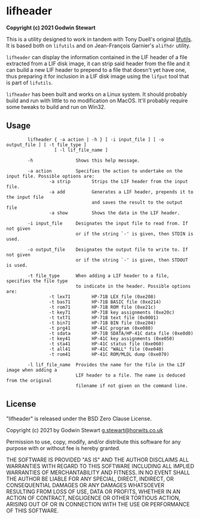 # lifheader

**Copyright (c) 2021 Godwin Stewart**

This is a utility designed to work in tandem with Tony Duell's original
[lifutils](https://github.com/bug400/lifutils). It is based both on `lifutils`
and on Jean-François Garnier's `alifhdr` utility.

`lifheader` can display the information contained in the LIF header of a file
extracted from a LIF disk image, it can strip said header from the file and it
can build a new LIF header to prepend to a file that doesn't yet have one, thus
preparing it for inclusion in a LIF disk image using the `lifput` tool that is
part of `lifutils`.

`lifheader` has been built and works on a Linux system. It should probably build and
run with little to no modification on MacOS. It'll probably require some tweaks to
build and run on Win32.

## Usage
```
        lifheader { -a action | -h } [ -i input_file ] [ -o output_file ] [ -t file_type ]
                  [ -l lif_file_name ]

        -h                Shows this help message.

        -a action         Specifies the action to undertake on the input file. Possible options are:
                -a strip        Strips the LIF header from the input file.
                -a add          Generates a LIF header, prepends it to the input file
                                and saves the result to the output file
                -a show         Shows the data in the LIF header.

        -i input_file     Designates the input file to read from. If not given
                          or if the string `-' is given, then STDIN is used.

        -o output_file    Designates the output file to write to. If not given
                          or if the string `-' is given, then STDOUT is used.

        -t file_type      When adding a LIF header to a file, specifies the file type
                          to indicate in the header. Possible options are:
                -t lex71        HP-71B LEX file (0xe208)
                -t bas71        HP-71B BASIC file (0xe214)
                -t rom71        HP-71B ROM file (0xe21c)
                -t key71        HP-71B key assignments (0xe20c)
                -t txt71        HP-71B text file (0x0001)
                -t bin71        HP-71B BIN file (0xe204)
                -t prg41        HP-41C program (0xe080)
                -t sdata        HP-71B SDATA/HP-41C data file (0xe0d0)
                -t key41        HP-41C key assignments (0xe050)
                -t sta41        HP-41C status file (0xe060)
                -t all41        HP-41C "WALL" file (0xe040)
                -t rom41        HP-41C ROM/MLDL dump (0xe070)

        -l lif_file_name  Provides the name for the file in the LIF image when adding a
                          LIF header to a file. The name is deduced from the original
                          filename if not given on the command line.
```

## License
"lifheader" is released under the BSD Zero Clause License.

Copyright (c) 2021 by Godwin Stewart <g.stewart@horwits.co.uk>

Permission to use, copy, modify, and/or distribute this software for any
purpose with or without fee is hereby granted.

THE SOFTWARE IS PROVIDED "AS IS" AND THE AUTHOR DISCLAIMS ALL WARRANTIES WITH
REGARD TO THIS SOFTWARE INCLUDING ALL IMPLIED WARRANTIES OF MERCHANTABILITY
AND FITNESS. IN NO EVENT SHALL THE AUTHOR BE LIABLE FOR ANY SPECIAL, DIRECT,
INDIRECT, OR CONSEQUENTIAL DAMAGES OR ANY DAMAGES WHATSOEVER RESULTING FROM
LOSS OF USE, DATA OR PROFITS, WHETHER IN AN ACTION OF CONTRACT, NEGLIGENCE OR
OTHER TORTIOUS ACTION, ARISING OUT OF OR IN CONNECTION WITH THE USE OR
PERFORMANCE OF THIS SOFTWARE.
